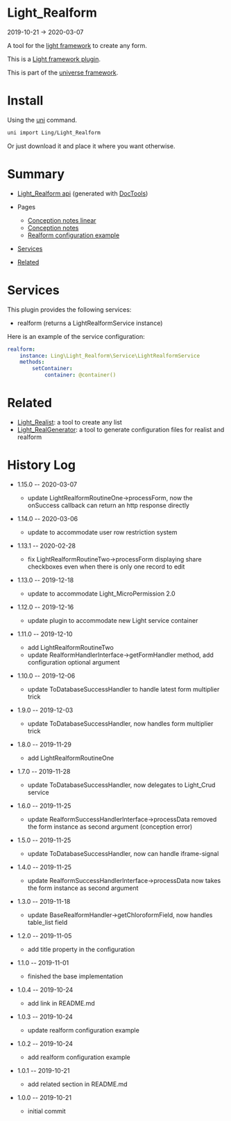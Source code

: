 Light_Realform
===========
2019-10-21 -> 2020-03-07



A tool for the [light framework](https://github.com/lingtalfi/Light) to create any form. 

This is a [Light framework plugin](https://github.com/lingtalfi/Light/blob/master/doc/pages/plugin.md).

This is part of the [universe framework](https://github.com/karayabin/universe-snapshot).


Install
==========
Using the [uni](https://github.com/lingtalfi/universe-naive-importer) command.
```bash
uni import Ling/Light_Realform
```

Or just download it and place it where you want otherwise.






Summary
===========
- [Light_Realform api](https://github.com/lingtalfi/Light_Realform/blob/master/doc/api/Ling/Light_Realform.md) (generated with [DocTools](https://github.com/lingtalfi/DocTools))
- Pages
    - [Conception notes linear](https://github.com/lingtalfi/Light_Realform/blob/master/doc/pages/conception-notes-linear.md)
    - [Conception notes](https://github.com/lingtalfi/Light_Realform/blob/master/doc/pages/conception-notes.md)
    - [Realform configuration example](https://github.com/lingtalfi/Light_Realform/blob/master/doc/pages/realform-config-example.md)

- [Services](#services)
- [Related](#related)



Services
=========


This plugin provides the following services:

- realform (returns a LightRealformService instance)



Here is an example of the service configuration:

```yaml
realform:
    instance: Ling\Light_Realform\Service\LightRealformService
    methods:
        setContainer:
            container: @container()
```



Related
==========

- [Light_Realist](https://github.com/lingtalfi/Light_Realist): a tool to create any list
- [Light_RealGenerator](https://github.com/lingtalfi/Light_RealGenerator): a tool to generate configuration files for realist and realform


History Log
=============

- 1.15.0 -- 2020-03-07

    - update LightRealformRoutineOne->processForm, now the onSuccess callback can return an http response directly
    
- 1.14.0 -- 2020-03-06

    - update to accommodate user row restriction system
    
- 1.13.1 -- 2020-02-28

    - fix LightRealformRoutineTwo->processForm displaying share checkboxes even when there is only one record to edit
    
- 1.13.0 -- 2019-12-18

    - update to accommodate Light_MicroPermission 2.0

- 1.12.0 -- 2019-12-16

    - update plugin to accommodate new Light service container

- 1.11.0 -- 2019-12-10

    - add LightRealformRoutineTwo
    - update RealformHandlerInterface->getFormHandler method, add configuration optional argument
    
- 1.10.0 -- 2019-12-06

    - update ToDatabaseSuccessHandler to handle latest form multiplier trick
    
- 1.9.0 -- 2019-12-03

    - update ToDatabaseSuccessHandler, now handles form multiplier trick
    
- 1.8.0 -- 2019-11-29

    - add LightRealformRoutineOne

- 1.7.0 -- 2019-11-28

    - update ToDatabaseSuccessHandler, now delegates to Light_Crud service
    
- 1.6.0 -- 2019-11-25

    - update RealformSuccessHandlerInterface->processData removed the form instance as second argument (conception error)
    
- 1.5.0 -- 2019-11-25

    - update ToDatabaseSuccessHandler, now can handle iframe-signal
    
- 1.4.0 -- 2019-11-25

    - update RealformSuccessHandlerInterface->processData now takes the form instance as second argument
    
- 1.3.0 -- 2019-11-18

    - update BaseRealformHandler->getChloroformField, now handles table_list field
    
- 1.2.0 -- 2019-11-05

    - add title property in the configuration

- 1.1.0 -- 2019-11-01

    - finished the base implementation
    
- 1.0.4 -- 2019-10-24

    - add link in README.md

- 1.0.3 -- 2019-10-24

    - update realform configuration example
    
- 1.0.2 -- 2019-10-24

    - add realform configuration example
    
- 1.0.1 -- 2019-10-21

    - add related section in README.md
    
- 1.0.0 -- 2019-10-21

    - initial commit
